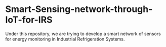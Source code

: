 # Smart-Sensing-network-through-IoT-for-IRS
Under this repository, we are trying to develop a smart network of sensors for energy monitoring in Industrial Refrigeration Systems.
